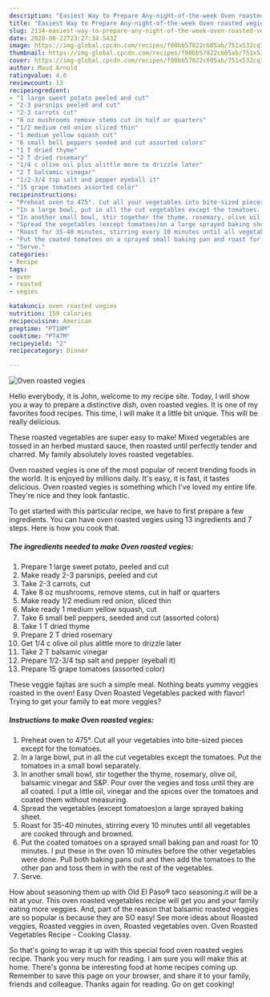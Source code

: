 ```yaml
---
description: "Easiest Way to Prepare Any-night-of-the-week Oven roasted vegies"
title: "Easiest Way to Prepare Any-night-of-the-week Oven roasted vegies"
slug: 2134-easiest-way-to-prepare-any-night-of-the-week-oven-roasted-vegies
date: 2020-08-22T23:27:34.543Z
image: https://img-global.cpcdn.com/recipes/f00bb57822c605ab/751x532cq70/oven-roasted-vegies-recipe-main-photo.jpg
thumbnail: https://img-global.cpcdn.com/recipes/f00bb57822c605ab/751x532cq70/oven-roasted-vegies-recipe-main-photo.jpg
cover: https://img-global.cpcdn.com/recipes/f00bb57822c605ab/751x532cq70/oven-roasted-vegies-recipe-main-photo.jpg
author: Maud Arnold
ratingvalue: 4.6
reviewcount: 13
recipeingredient:
- "1 large sweet potato peeled and cut"
- "2-3 parsnips peeled and cut"
- "2-3 carrots cut"
- "8 oz mushrooms remove stems cut in half or quarters"
- "1/2 medium red onion sliced thin"
- "1 medium yellow squash cut"
- "6 small bell peppers seeded and cut assorted colors"
- "1 T dried thyme"
- "2 T dried rosemary"
- "1/4 c olive oil plus alittle more to drizzle later"
- "2 T balsamic vinegar"
- "1/2-3/4 tsp salt and pepper eyeball it"
- "15 grape tomatoes assorted color"
recipeinstructions:
- "Preheat oven to 475°. Cut all your vegetables into bite-sized pieces except for the tomatoes."
- "In a large bowl, put in all the cut vegetables except the tomatoes. Put the tomatoes in a small bowl separately."
- "In another small bowl, stir together the thyme, rosemary, olive oil, balsamic vinegar and S&amp;P. Pour over the vegies and toss until they are all coated. I put a little oil, vinegar and the spices over the tomatoes and coated them without measuring."
- "Spread the vegetables (except tomatoes)on a large sprayed baking sheet."
- "Roast for 35-40 minutes, stirring every 10 minutes until all vegetables are cooked through and browned."
- "Put the coated tomatoes on a sprayed small baking pan and roast for 10 minutes. I put these in the oven 10 minutes before the other vegetables were done. Pull both baking pans out and then add the tomatoes to the other pan and toss them in with the rest of the vegetables."
- "Serve."
categories:
- Recipe
tags:
- oven
- roasted
- vegies

katakunci: oven roasted vegies 
nutrition: 159 calories
recipecuisine: American
preptime: "PT18M"
cooktime: "PT47M"
recipeyield: "2"
recipecategory: Dinner

---
```



![Oven roasted vegies](https://img-global.cpcdn.com/recipes/f00bb57822c605ab/751x532cq70/oven-roasted-vegies-recipe-main-photo.jpg)

Hello everybody, it is John, welcome to my recipe site. Today, I will show you a way to prepare a distinctive dish, oven roasted vegies. It is one of my favorites food recipes. This time, I will make it a little bit unique. This will be really delicious.

These roasted vegetables are super easy to make! Mixed vegetables are tossed in an herbed mustard sauce, then roasted until perfectly tender and charred. My family absolutely loves roasted vegetables.

Oven roasted vegies is one of the most popular of recent trending foods in the world. It is enjoyed by millions daily. It's easy, it is fast, it tastes delicious. Oven roasted vegies is something which I've loved my entire life. They're nice and they look fantastic.


To get started with this particular recipe, we have to first prepare a few ingredients. You can have oven roasted vegies using 13 ingredients and 7 steps. Here is how you cook that.

<!--inarticleads1-->

##### The ingredients needed to make Oven roasted vegies:

1. Prepare 1 large sweet potato, peeled and cut
1. Make ready 2-3 parsnips, peeled and cut
1. Take 2-3 carrots, cut
1. Take 8 oz mushrooms, remove stems, cut in half or quarters
1. Make ready 1/2 medium red onion, sliced thin
1. Make ready 1 medium yellow squash, cut
1. Take 6 small bell peppers, seeded and cut (assorted colors)
1. Take 1 T dried thyme
1. Prepare 2 T dried rosemary
1. Get 1/4 c olive oil plus alittle more to drizzle later
1. Take 2 T balsamic vinegar
1. Prepare 1/2-3/4 tsp salt and pepper (eyeball it)
1. Prepare 15 grape tomatoes (assorted color)


These veggie fajitas are such a simple meal. Nothing beats yummy veggies roasted in the oven! Easy Oven Roasted Vegetables packed with flavor! Trying to get your family to eat more veggies? 

<!--inarticleads2-->

##### Instructions to make Oven roasted vegies:

1. Preheat oven to 475°. Cut all your vegetables into bite-sized pieces except for the tomatoes.
1. In a large bowl, put in all the cut vegetables except the tomatoes. Put the tomatoes in a small bowl separately.
1. In another small bowl, stir together the thyme, rosemary, olive oil, balsamic vinegar and S&amp;P. Pour over the vegies and toss until they are all coated. I put a little oil, vinegar and the spices over the tomatoes and coated them without measuring.
1. Spread the vegetables (except tomatoes)on a large sprayed baking sheet.
1. Roast for 35-40 minutes, stirring every 10 minutes until all vegetables are cooked through and browned.
1. Put the coated tomatoes on a sprayed small baking pan and roast for 10 minutes. I put these in the oven 10 minutes before the other vegetables were done. Pull both baking pans out and then add the tomatoes to the other pan and toss them in with the rest of the vegetables.
1. Serve.


How about seasoning them up with Old El Paso® taco seasoning.it will be a hit at your. This oven roasted vegetables recipe will get you and your family eating more veggies. And, part of the reason that balsamic roasted veggies are so popular is because they are SO easy! See more ideas about Roasted veggies, Roasted veggies in oven, Roasted vegetables oven. Oven Roasted Vegetables Recipe - Cooking Classy. 

So that's going to wrap it up with this special food oven roasted vegies recipe. Thank you very much for reading. I am sure you will make this at home. There's gonna be interesting food at home recipes coming up. Remember to save this page on your browser, and share it to your family, friends and colleague. Thanks again for reading. Go on get cooking!
